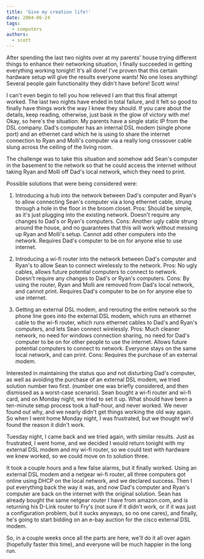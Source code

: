 ```yaml
---
title: 'Give my creation life!'
date: 2004-06-24
tags:
  - computers
authors:
  - scott
---
```


After spending the last two nights over at my parents' house trying different things to enhance their networking situation, I finally succeeded in getting everything working tonight! It's all done! I've proven that this certain hardware setup will give the results everyone wants! No one loses anything! Several people gain functionality they didn't have before! Scott wins!

I can't even begin to tell you how relieved I am that this final attempt worked. The last two nights have ended in total failure, and it felt so good to finally have things work the way I knew they should. If you care about the details, keep reading, otherwise, just bask in the glow of victory with me! Okay, so here's the situation: My parents have a single static IP from the DSL company. Dad's computer has an internal DSL modem (single phone port) and an ethernet card which he is using to share the internet connection to Ryan and Molli's computer via a really long crossover cable slung across the ceiling of the living room.

The challenge was to take this situation and somehow add Sean's computer in the basement to the network so that he could access the internet without taking Ryan and Molli off Dad's local network, which they need to print.

Possible solutions that were being considered were:

1. Introducing a hub into the network between Dad's computer and Ryan's to allow connecting Sean's computer via a long ethernet cable, strung through a hole in the floor in the broom closet. Pros: Should be simple, as it's just plugging into the existing network. Doesn't require any changes to Dad's or Ryan's computers. Cons: Another ugly cable strung around the house, and no guarantees that this will work without messing up Ryan and Molli's setup. Cannot add other computers into the network. Requires Dad's computer to be on for anyone else to use internet.

2. Introducing a wi-fi router into the network between Dad's computer and Ryan's to allow Sean to connect wirelessly to the network. Pros: No ugly cables, allows future potential computers to connect to network. Doesn't require any changes to Dad's or Ryan's computers. Cons: By using the router, Ryan and Molli are removed from Dad's local network, and cannot print. Requires Dad's computer to be on for anyone else to use internet.

3. Getting an external DSL modem, and rerouting the entire network so the phone line goes into the external DSL modem, which runs an ethernet cable to the wi-fi router, which runs ethernet cables to Dad's and Ryan's computers, and lets Sean connect wirelessly. Pros: Much cleaner network, no need for windows connection sharing, no need for Dad's computer to be on for other people to use the internet. Allows future potential computers to connect to network. Everyone stays on the same local network, and can print. Cons: Requires the purchase of an external modem.

Interested in maintaining the status quo and not disturbing Dad's computer, as well as avoiding the purchase of an external DSL modem, we tried solution number two first. (number one was briefly considered, and then dismissed as a worst-case scenario). Sean bought a wi-fi router and wi-fi card, and on Monday night, we tried to set it up. What should have been a ten-minute setup process took a half-hour, and never worked. We never found out why, and we nearly didn't get things working the old way again. So when I went home Monday night, I was frustrated, but we thought we'd found the reason it didn't work.

Tuesday night, I came back and we tried again, with similar results. Just as frustrated, I went home, and we decided I would return tonight with my external DSL modem and my wi-fi router, so we could test with hardware we knew worked, so we could move on to solution three.

It took a couple hours and a few false alarms, but it finally worked. Using an external DSL modem and a netgear wi-fi router, all three computers got online using DHCP on the local network, and we declared success. Then I put everything back the way it was, and now Dad's computer and Ryan's computer are back on the internet with the original solution. Sean has already bought the same netgear router I have from amazon.com, and is returning his D-Link router to Fry's (not sure if it didn't work, or if it was just a configuration problem, but it sucks anyways, so no one cares), and finally, he's going to start bidding on an e-bay auction for the cisco external DSL modem.

So, in a couple weeks once all the parts are here, we'll do it all over again (hopefully faster this time), and everyone will be much happier in the long run.
